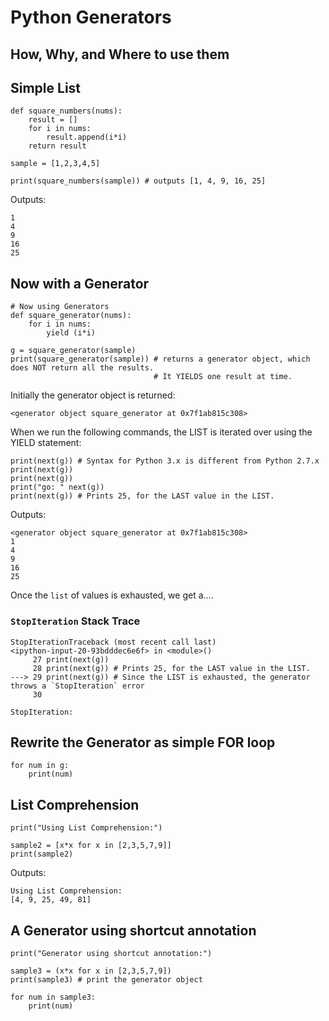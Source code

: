 # Python Generators
## How, Why, and Where to use them

## Simple List
```
def square_numbers(nums):
    result = []
    for i in nums:
        result.append(i*i)
    return result

sample = [1,2,3,4,5]

print(square_numbers(sample)) # outputs [1, 4, 9, 16, 25]
```
Outputs:
```
1
4
9
16
25
```

## Now with a Generator

```
# Now using Generators
def square_generator(nums):
    for i in nums:
        yield (i*i)
        
g = square_generator(sample)
print(square_generator(sample)) # returns a generator object, which does NOT return all the results.
                                # It YIELDS one result at time. 
```

Initially the generator object is returned:

```
<generator object square_generator at 0x7f1ab815c308>
```

When we run the following commands, the LIST is iterated over using the YIELD statement:
```
print(next(g)) # Syntax for Python 3.x is different from Python 2.7.x
print(next(g))
print(next(g))
print("go: " next(g))
print(next(g)) # Prints 25, for the LAST value in the LIST.
```
Outputs:
```
<generator object square_generator at 0x7f1ab815c308>
1
4
9
16
25
```
Once the `list` of values is exhausted, we get a....

### `StopIteration` Stack Trace

```
StopIterationTraceback (most recent call last)
<ipython-input-20-93bdddec6e6f> in <module>()
     27 print(next(g))
     28 print(next(g)) # Prints 25, for the LAST value in the LIST.
---> 29 print(next(g)) # Since the LIST is exhausted, the generator throws a `StopIteration` error
     30 

StopIteration: 

```

## Rewrite the Generator as simple FOR loop
```
for num in g:
    print(num)
```

## List Comprehension     
```
print("Using List Comprehension:")

sample2 = [x*x for x in [2,3,5,7,9]]  
print(sample2)
```
Outputs:
```
Using List Comprehension:
[4, 9, 25, 49, 81]
```

## A Generator using shortcut annotation
```
print("Generator using shortcut annotation:")

sample3 = (x*x for x in [2,3,5,7,9])
print(sample3) # print the generator object

for num in sample3:
    print(num)
```
